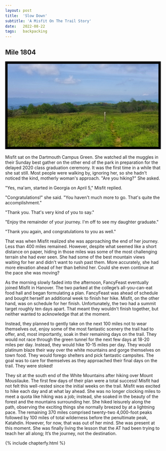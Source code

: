 ```yaml
---
layout: post
title:  'Slow Down'
subtitle: 'A Misfit On The Trail Story'
date:   2022-08-22
tags:   backpacking
---
```

## Mile 1804

![bald](/assets/img_misfit_series/20-bald.jpeg)

Misfit sat on the Dartmouth Campus Green. She watched all the muggles in their Sunday best gather on the other end of the park in
preparation for the delayed 2020 class graduation ceremony. It was the first time in a while that she sat still. Most people were walking
by, ignoring her, so she hadn't noticed the kind, motherly woman's approach. "Are you hiking?" She asked.

"Yes, ma'am, started in Georgia on April 5," Misfit replied.

"Congratulations!" she said. "You haven't much more to go. That's quite the accomplishment."

"Thank you. That's very kind of you to say."

"Enjoy the remainder of your journey. I'm off to see my daughter graduate."

"Thank you again, and congratulations to you as well."

That was when Misfit realized she was approaching the end of her journey. Less than 400 miles remained. However, despite what seemed like a
short distance on paper, hiding in those miles was some of the most challenging terrain she had ever seen. She had some of the best mountain
views waiting for her and didn't want to rush past them. More accurately, she had more elevation ahead of her than behind her. Could she
even continue at the pace she was moving?

As the morning slowly faded into the afternoon, FancyFeast eventually joined Misfit in Hanover. The two parked at the college’s
all-you-can-eat food hall and began formulating a plan. FancyFeast was ahead of schedule and bought herself an additional week to finish her
hike. Misfit, on the other hand, was on schedule for her finish. Unfortunately, the two had a summit target roughly ten days apart. That
meant they wouldn't finish together, but neither wanted to acknowledge that at the moment.

Instead, they planned to gently take on the next 100 miles not to wear themselves out, enjoy some of the most fantastic scenery the trail
had to offer, and, most importantly, soak in their remaining days on the trail. They would not race through the green tunnel for the next
few days at 18-20 miles per day. Instead, they would hike 10-15 miles per day. They would platinum blaze their way over the white mountains
and gorge themselves on town food. They would forego shelters and pick fantastic campsites. The goal was to care for themselves as they
approached their final days on the trail. They were stoked!

They sit at the south end of the White Mountains after hiking over Mount Mousilauke. The first few days of their plan were a total success!
Misfit had not felt this well-rested since the initial weeks on the trail. Misfit was excited to hike each day and at what lay ahead. She
was no longer clocking miles to meet a quota like hiking was a job; instead, she soaked in the beauty of the forest and the mountains
surrounding her. She hiked leisurely along the path, observing the exciting things she normally breezed by at a lightning pace. The
remaining 370  miles comprised twenty-two 4,000-foot peaks followed by 100 miles of total wilderness before the penultimate peak, Katahdin.
However, for now, that was out of her mind. She was present at this moment. She was finally living the lesson that the AT had been trying to
teach her all along; It’s the journey, not the destination.

{% include chapterfy.html %}
